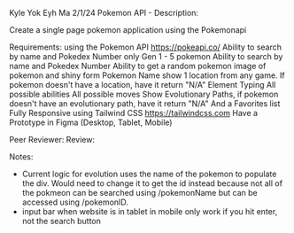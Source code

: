 Kyle Yok Eyh Ma
2/1/24
Pokemon API - 
Description:

Create a single page pokemon application using the Pokemonapi

Requirements:
using the Pokemon API https://pokeapi.co/
Ability to search by name and Pokedex Number
only Gen 1 - 5 pokemon
Ability to search by name and Pokedex Number
Ability to get a random pokemon
image of pokemon and shiny form
Pokemon Name
show 1 location from any game. If pokemon doesn't have a location, have it return "N/A"
Element Typing
All possible abilities
All possible moves
Show Evolutionary Paths, if pokemon doesn't have an evolutionary path, have it return "N/A"
And a Favorites list
Fully Responsive using Tailwind CSS https://tailwindcss.com
Have a Prototype in Figma (Desktop, Tablet, Mobile) 


Peer Reviewer: 
Review: 



Notes:
+ Current logic for evolution uses the name of the pokemon to populate the div. Would need to change it to get the id instead because not all of the pokmeon can be searched using /pokemonName but can be accessed using /pokemonID. 
+ input bar when website is in tablet in mobile only work if you hit enter, not the search button
